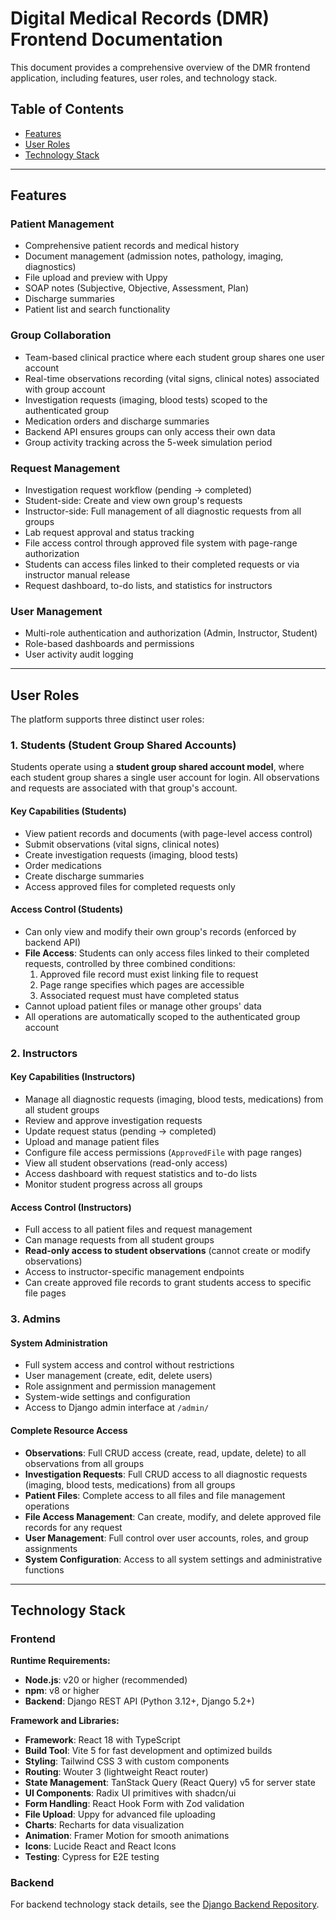 # Digital Medical Records (DMR) Frontend Documentation

This document provides a comprehensive overview of the DMR frontend application, including features, user roles, and technology stack.

## Table of Contents

- [Features](#features)
- [User Roles](#user-roles)
- [Technology Stack](#technology-stack)

---

## Features

### Patient Management

- Comprehensive patient records and medical history
- Document management (admission notes, pathology, imaging, diagnostics)
- File upload and preview with Uppy
- SOAP notes (Subjective, Objective, Assessment, Plan)
- Discharge summaries
- Patient list and search functionality

### Group Collaboration

- Team-based clinical practice where each student group shares one user account
- Real-time observations recording (vital signs, clinical notes) associated with group account
- Investigation requests (imaging, blood tests) scoped to the authenticated group
- Medication orders and discharge summaries
- Backend API ensures groups can only access their own data
- Group activity tracking across the 5-week simulation period

### Request Management

- Investigation request workflow (pending → completed)
- Student-side: Create and view own group's requests
- Instructor-side: Full management of all diagnostic requests from all groups
- Lab request approval and status tracking
- File access control through approved file system with page-range authorization
- Students can access files linked to their completed requests or via instructor manual release
- Request dashboard, to-do lists, and statistics for instructors

### User Management

- Multi-role authentication and authorization (Admin, Instructor, Student)
- Role-based dashboards and permissions
- User activity audit logging

---

## User Roles

The platform supports three distinct user roles:

### 1. Students (Student Group Shared Accounts)

Students operate using a **student group shared account model**, where each student group shares a single user account for login. All observations and requests are associated with that group's account.

#### Key Capabilities (Students)

- View patient records and documents (with page-level access control)
- Submit observations (vital signs, clinical notes)
- Create investigation requests (imaging, blood tests)
- Order medications
- Create discharge summaries
- Access approved files for completed requests only

#### Access Control (Students)

- Can only view and modify their own group's records (enforced by backend API)
- **File Access**: Students can only access files linked to their completed requests, controlled by three combined conditions:
  1. Approved file record must exist linking file to request
  2. Page range specifies which pages are accessible
  3. Associated request must have completed status
- Cannot upload patient files or manage other groups' data
- All operations are automatically scoped to the authenticated group account

### 2. Instructors

#### Key Capabilities (Instructors)

- Manage all diagnostic requests (imaging, blood tests, medications) from all student groups
- Review and approve investigation requests
- Update request status (pending → completed)
- Upload and manage patient files
- Configure file access permissions (`ApprovedFile` with page ranges)
- View all student observations (read-only access)
- Access dashboard with request statistics and to-do lists
- Monitor student progress across all groups

#### Access Control (Instructors)

- Full access to all patient files and request management
- Can manage requests from all student groups
- **Read-only access to student observations** (cannot create or modify observations)
- Access to instructor-specific management endpoints
- Can create approved file records to grant students access to specific file pages

### 3. Admins

#### System Administration

- Full system access and control without restrictions
- User management (create, edit, delete users)
- Role assignment and permission management
- System-wide settings and configuration
- Access to Django admin interface at `/admin/`

#### Complete Resource Access

- **Observations**: Full CRUD access (create, read, update, delete) to all observations from all groups
- **Investigation Requests**: Full CRUD access to all diagnostic requests (imaging, blood tests, medications) from all groups
- **Patient Files**: Complete access to all files and file management operations
- **File Access Management**: Can create, modify, and delete approved file records for any request
- **User Management**: Full control over user accounts, roles, and group assignments
- **System Configuration**: Access to all system settings and administrative functions

---

## Technology Stack

### Frontend

**Runtime Requirements:**

- **Node.js**: v20 or higher (recommended)
- **npm**: v8 or higher
- **Backend**: Django REST API (Python 3.12+, Django 5.2+)

**Framework and Libraries:**

- **Framework**: React 18 with TypeScript
- **Build Tool**: Vite 5 for fast development and optimized builds
- **Styling**: Tailwind CSS 3 with custom components
- **Routing**: Wouter 3 (lightweight React router)
- **State Management**: TanStack Query (React Query) v5 for server state
- **UI Components**: Radix UI primitives with shadcn/ui
- **Form Handling**: React Hook Form with Zod validation
- **File Upload**: Uppy for advanced file uploading
- **Charts**: Recharts for data visualization
- **Animation**: Framer Motion for smooth animations
- **Icons**: Lucide React and React Icons
- **Testing**: Cypress for E2E testing

### Backend

For backend technology stack details, see the [Django Backend Repository](https://github.com/UWA-CITS5206-DMR/dmrserver).
